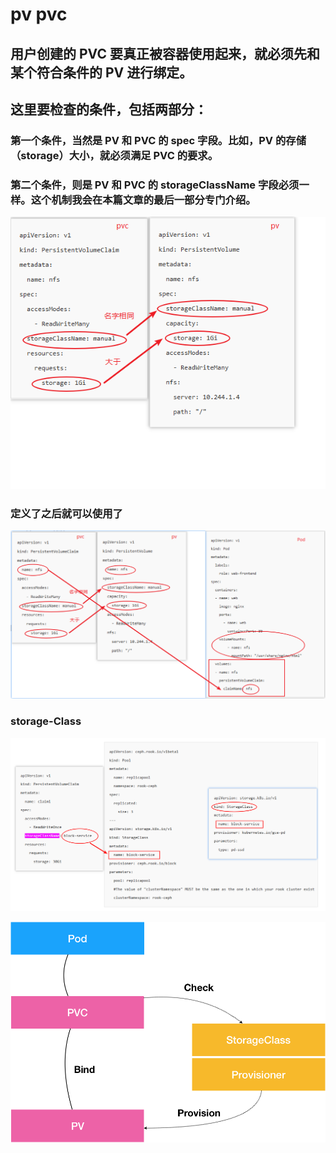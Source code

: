 
# pv pvc 

## 用户创建的 PVC 要真正被容器使用起来，就必须先和某个符合条件的 PV 进行绑定。      
##  这里要检查的条件，包括两部分：     

### 第一个条件，当然是 PV 和 PVC 的 spec 字段。比如，PV 的存储（storage）大小，就必须满足 PVC 的要求。
### 第二个条件，则是 PV 和 PVC 的 storageClassName 字段必须一样。这个机制我会在本篇文章的最后一部分专门介绍。


![](https://raw.githubusercontent.com/latermonk/cka-pre/master/Issues/images/pv-pvc-condition.png)

### 定义了之后就可以使用了

![](https://raw.githubusercontent.com/latermonk/cka-pre/master/Issues/images/pv-pvc-pod.png)

### storage-Class
![](https://raw.githubusercontent.com/latermonk/cka-pre/master/Issues/images/storage-class.png)

![](https://raw.githubusercontent.com/latermonk/cka-pre/master/Issues/images/storage-class-2.png)




